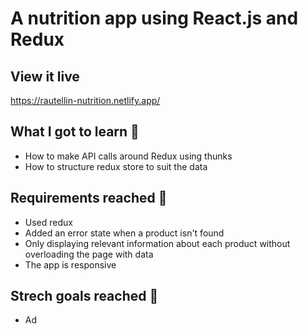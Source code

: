 # A nutrition app using React.js and Redux


## View it live

https://rautellin-nutrition.netlify.app/

## What I got to learn 🧠

* How to make API calls around Redux using thunks
* How to structure redux store to suit the data

## Requirements reached 🧪

* Used redux
* Added an error state when a product isn't found
* Only displaying relevant information about each product without overloading the page with data
* The app is responsive 

## Strech goals reached 🧘

* Ad


